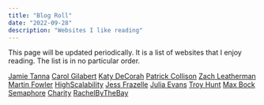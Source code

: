```yaml
---
title: "Blog Roll"
date: "2022-09-28"
description: "Websites I like reading"
---
```


This page will be updated periodically. It is a list of websites that I enjoy reading.
The list is in no particular order.

[Jamie Tanna](https://www.jvt.me)
[Carol Gilabert](https://carol.gg/blog/)
[Katy DeCorah](https://katydecorah.com)
[Patrick Collison](https://patrickcollison.com)
[Zach Leatherman](https://www.zachleat.com)
[Martin Fowler](https://martinfowler.com)
[HighScalability](http://highscalability.com)
[Jess Frazelle](https://blog.jessfraz.com)
[Julia Evans](https://jvns.ca/)
[Troy Hunt](https://www.troyhunt.com/)
[Max Bock](https://mxb.dev)
[Semaphore](https://semaphoreci.com/category/engineering)
[Charity](https://charity.wtf)
[RachelByTheBay](https://rachelbythebay.com)
